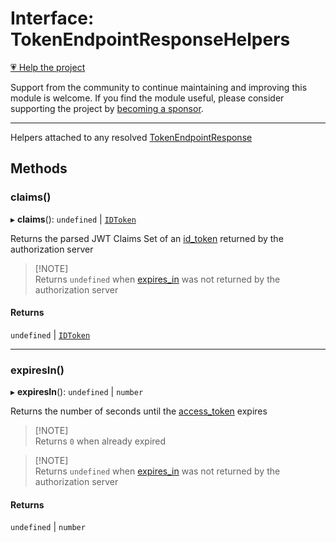 # Interface: TokenEndpointResponseHelpers

[💗 Help the project](https://github.com/sponsors/panva)

Support from the community to continue maintaining and improving this module is welcome. If you find the module useful, please consider supporting the project by [becoming a sponsor](https://github.com/sponsors/panva).

***

Helpers attached to any resolved [TokenEndpointResponse](TokenEndpointResponse.md)

## Methods

### claims()

▸ **claims**(): `undefined` \| [`IDToken`](IDToken.md)

Returns the parsed JWT Claims Set of an
[id\_token](TokenEndpointResponse.md#id_token) returned by the
authorization server

> [!NOTE]\
> Returns `undefined` when [expires\_in](TokenEndpointResponse.md#expires_in)
> was not returned by the authorization server

#### Returns

`undefined` \| [`IDToken`](IDToken.md)

***

### expiresIn()

▸ **expiresIn**(): `undefined` \| `number`

Returns the number of seconds until the
[access\_token](TokenEndpointResponse.md#access_token) expires

> [!NOTE]\
> Returns `0` when already expired

> [!NOTE]\
> Returns `undefined` when [expires\_in](TokenEndpointResponse.md#expires_in)
> was not returned by the authorization server

#### Returns

`undefined` \| `number`
